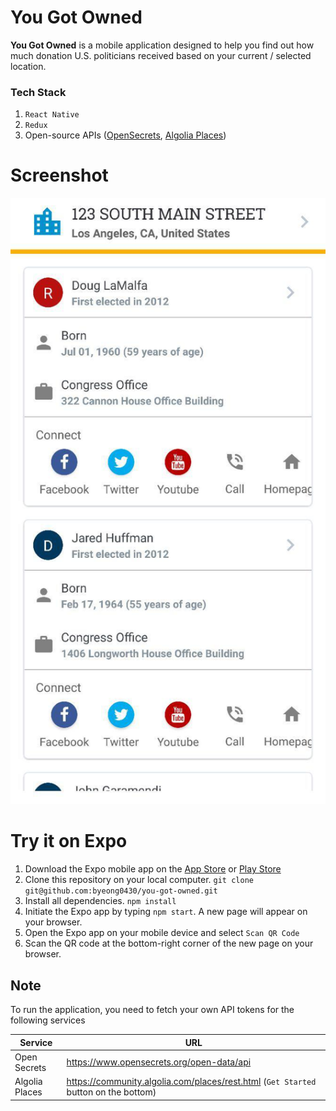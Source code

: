 # You Got Owned
**You Got Owned** is a mobile application designed to help you find out how much donation U.S. politicians received based on your current / selected location.

### Tech Stack
1. `React Native`
2. `Redux`
3. Open-source APIs ([OpenSecrets](https://www.opensecrets.org/), [Algolia Places](https://community.algolia.com/places/))

# Screenshot
![Screenshot](./assets/main_page.jpg)

# Try it on Expo
1. Download the Expo mobile app on the [App Store](https://itunes.apple.com/us/app/expo-client/id982107779) or [Play Store](https://play.google.com/store/apps/details?id=host.exp.exponent)
2. Clone this repository on your local computer. `git clone git@github.com:byeong0430/you-got-owned.git`
3. Install all dependencies. `npm install`
4. Initiate the Expo app by typing `npm start`. A new page will appear on your browser.
5. Open the Expo app on your mobile device and select `Scan QR Code`
6. Scan the QR code at the bottom-right corner of the new page on your browser.

## Note
To run the application, you need to fetch your own API tokens for the following services

| Service        | URL                                                                                 |
| -------------- | ----------------------------------------------------------------------------------- |
| Open Secrets   | https://www.opensecrets.org/open-data/api                                           |
| Algolia Places | https://community.algolia.com/places/rest.html (`Get Started` button on the bottom) |
